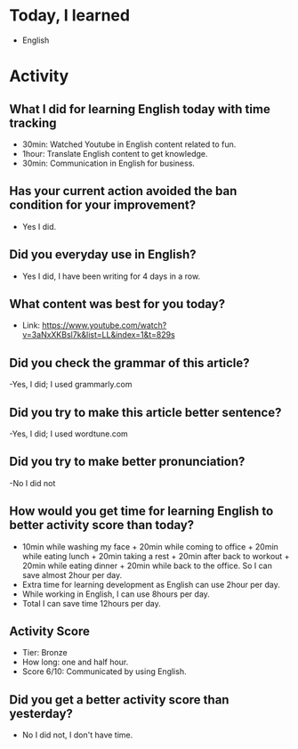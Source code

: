 # Today, I learned 
- English

# Activity
## What I did for learning English today with time tracking
- 30min: Watched Youtube in English content related to fun.
- 1hour: Translate English content to get knowledge.
- 30min: Communication in English for business.

## Has your current action avoided the ban condition for your improvement?
- Yes I did.

## Did you everyday use in English?
- Yes I did, I have been writing for 4 days in a row.

## What content was best for you today?
- Link: https://www.youtube.com/watch?v=3aNxXKBsl7k&list=LL&index=1&t=829s

## Did you check the grammar of this article?
-Yes, I did; I used grammarly.com 

## Did you try to make this article better sentence?
-Yes, I did; I used wordtune.com

## Did you try to make better pronunciation?
-No I did not

## How would you get time for learning English to better activity score than today?
- 10min while washing my face + 20min while coming to office + 20min while eating lunch + 20min taking a rest + 20min after back to workout + 20min while eating dinner + 20min while back to the office. So I can save almost 2hour per day.
- Extra time for learning development as English can use 2hour per day.
- While working in English, I can use 8hours per day.
- Total I can save time 12hours per day.

## Activity Score
- Tier: Bronze
- How long: one and half hour.
- Score 6/10: Communicated by using English.

## Did you get a better activity score than yesterday?
- No I did not, I don't have time.
